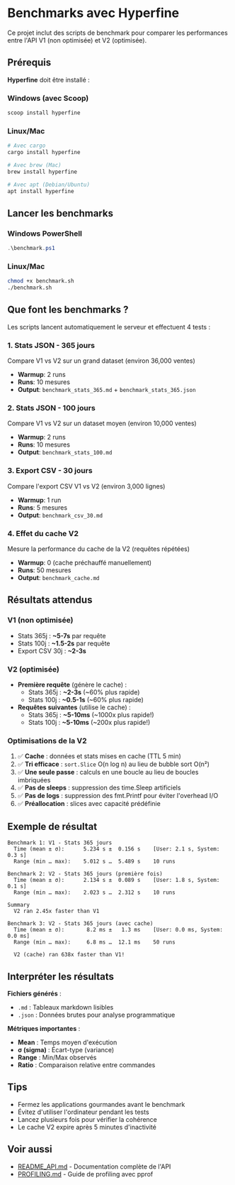# Benchmarks avec Hyperfine

Ce projet inclut des scripts de benchmark pour comparer les performances entre l'API V1 (non optimisée) et V2 (optimisée).

## Prérequis

**Hyperfine** doit être installé :

### Windows (avec Scoop)
```powershell
scoop install hyperfine
```

### Linux/Mac
```bash
# Avec cargo
cargo install hyperfine

# Avec brew (Mac)
brew install hyperfine

# Avec apt (Debian/Ubuntu)
apt install hyperfine
```

## Lancer les benchmarks

### Windows PowerShell
```powershell
.\benchmark.ps1
```

### Linux/Mac
```bash
chmod +x benchmark.sh
./benchmark.sh
```

## Que font les benchmarks ?

Les scripts lancent automatiquement le serveur et effectuent 4 tests :

### 1. Stats JSON - 365 jours
Compare V1 vs V2 sur un grand dataset (environ 36,000 ventes)
- **Warmup**: 2 runs
- **Runs**: 10 mesures
- **Output**: `benchmark_stats_365.md` + `benchmark_stats_365.json`

### 2. Stats JSON - 100 jours
Compare V1 vs V2 sur un dataset moyen (environ 10,000 ventes)
- **Warmup**: 2 runs
- **Runs**: 10 mesures
- **Output**: `benchmark_stats_100.md`

### 3. Export CSV - 30 jours
Compare l'export CSV V1 vs V2 (environ 3,000 lignes)
- **Warmup**: 1 run
- **Runs**: 5 mesures
- **Output**: `benchmark_csv_30.md`

### 4. Effet du cache V2
Mesure la performance du cache de la V2 (requêtes répétées)
- **Warmup**: 0 (cache préchauffé manuellement)
- **Runs**: 50 mesures
- **Output**: `benchmark_cache.md`

## Résultats attendus

### V1 (non optimisée)
- Stats 365j : **~5-7s** par requête
- Stats 100j : **~1.5-2s** par requête
- Export CSV 30j : **~2-3s**

### V2 (optimisée)
- **Première requête** (génère le cache) :
  - Stats 365j : **~2-3s** (~60% plus rapide)
  - Stats 100j : **~0.5-1s** (~60% plus rapide)
- **Requêtes suivantes** (utilise le cache) :
  - Stats 365j : **~5-10ms** (~1000x plus rapide!)
  - Stats 100j : **~5-10ms** (~200x plus rapide!)

### Optimisations de la V2
1. ✅ **Cache** : données et stats mises en cache (TTL 5 min)
2. ✅ **Tri efficace** : `sort.Slice` O(n log n) au lieu de bubble sort O(n²)
3. ✅ **Une seule passe** : calculs en une boucle au lieu de boucles imbriquées
4. ✅ **Pas de sleeps** : suppression des time.Sleep artificiels
5. ✅ **Pas de logs** : suppression des fmt.Printf pour éviter l'overhead I/O
6. ✅ **Préallocation** : slices avec capacité prédéfinie

## Exemple de résultat

```
Benchmark 1: V1 - Stats 365 jours
  Time (mean ± σ):      5.234 s ±  0.156 s    [User: 2.1 s, System: 0.3 s]
  Range (min … max):    5.012 s …  5.489 s    10 runs

Benchmark 2: V2 - Stats 365 jours (première fois)
  Time (mean ± σ):      2.134 s ±  0.089 s    [User: 1.8 s, System: 0.1 s]
  Range (min … max):    2.023 s …  2.312 s    10 runs

Summary
  V2 ran 2.45x faster than V1

Benchmark 3: V2 - Stats 365 jours (avec cache)
  Time (mean ± σ):       8.2 ms ±   1.3 ms    [User: 0.0 ms, System: 0.0 ms]
  Range (min … max):     6.8 ms …  12.1 ms    50 runs

  V2 (cache) ran 638x faster than V1!
```

## Interpréter les résultats

**Fichiers générés** :
- `.md` : Tableaux markdown lisibles
- `.json` : Données brutes pour analyse programmatique

**Métriques importantes** :
- **Mean** : Temps moyen d'exécution
- **σ (sigma)** : Écart-type (variance)
- **Range** : Min/Max observés
- **Ratio** : Comparaison relative entre commandes

## Tips

- Fermez les applications gourmandes avant le benchmark
- Évitez d'utiliser l'ordinateur pendant les tests
- Lancez plusieurs fois pour vérifier la cohérence
- Le cache V2 expire après 5 minutes d'inactivité

## Voir aussi

- [README_API.md](./README_API.md) - Documentation complète de l'API
- [PROFILING.md](./PROFILING.md) - Guide de profiling avec pprof
